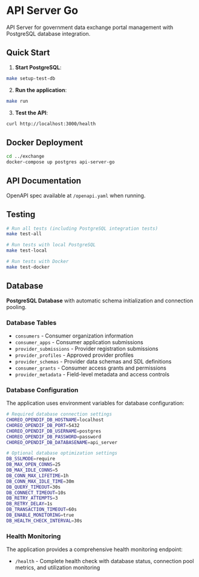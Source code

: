 # API Server Go

API Server for government data exchange portal management with PostgreSQL database integration.


## Quick Start

1. **Start PostgreSQL**:
```bash
make setup-test-db
```

2. **Run the application**:
```bash
make run
```

3. **Test the API**:
```bash
curl http://localhost:3000/health
```

## Docker Deployment

```bash
cd ../exchange
docker-compose up postgres api-server-go
```

## API Documentation

OpenAPI spec available at `/openapi.yaml` when running.

## Testing

```bash
# Run all tests (including PostgreSQL integration tests)
make test-all

# Run tests with local PostgreSQL
make test-local

# Run tests with Docker
make test-docker
```

## Database

**PostgreSQL Database** with automatic schema initialization and connection pooling.

### Database Tables
- `consumers` - Consumer organization information
- `consumer_apps` - Consumer application submissions
- `provider_submissions` - Provider registration submissions
- `provider_profiles` - Approved provider profiles
- `provider_schemas` - Provider data schemas and SDL definitions
- `consumer_grants` - Consumer access grants and permissions
- `provider_metadata` - Field-level metadata and access controls

### Database Configuration

The application uses environment variables for database configuration:

```bash
# Required database connection settings
CHOREO_OPENDIF_DB_HOSTNAME=localhost
CHOREO_OPENDIF_DB_PORT=5432
CHOREO_OPENDIF_DB_USERNAME=postgres
CHOREO_OPENDIF_DB_PASSWORD=password
CHOREO_OPENDIF_DB_DATABASENAME=api_server

# Optional database optimization settings
DB_SSLMODE=require
DB_MAX_OPEN_CONNS=25
DB_MAX_IDLE_CONNS=5
DB_CONN_MAX_LIFETIME=1h
DB_CONN_MAX_IDLE_TIME=30m
DB_QUERY_TIMEOUT=30s
DB_CONNECT_TIMEOUT=10s
DB_RETRY_ATTEMPTS=3
DB_RETRY_DELAY=1s
DB_TRANSACTION_TIMEOUT=60s
DB_ENABLE_MONITORING=true
DB_HEALTH_CHECK_INTERVAL=30s
```

### Health Monitoring

The application provides a comprehensive health monitoring endpoint:

- `/health` - Complete health check with database status, connection pool metrics, and utilization monitoring
